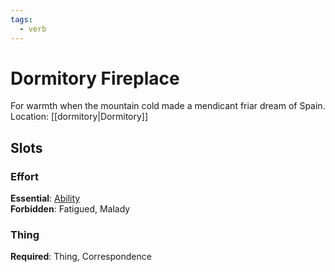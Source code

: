 ```yaml
---
tags:
  - verb
---
```

# Dormitory Fireplace
For warmth when the mountain cold made a mendicant friar dream of Spain.
Location: [[dormitory|Dormitory]]
## Slots
### Effort
**Essential**: [Ability](https://uadaf.theevilroot.xyz/rowenarium/element/ability)<br>
**Forbidden**: Fatigued, Malady
### Thing
**Required**: Thing, Correspondence